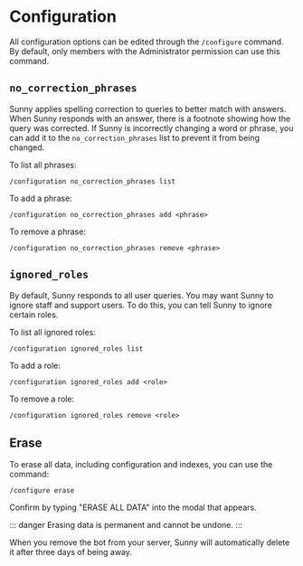 # Configuration

All configuration options can be edited through the `/configure` command. By default, only members with the Administrator permission can use this command.

## `no_correction_phrases`

Sunny applies spelling correction to queries to better match with answers. When Sunny responds with an answer, there is a footnote showing how the query was corrected. If Sunny is incorrectly changing a word or phrase, you can add it to the `no_correction_phrases` list to prevent it from being changed.

To list all phrases:

```
/configuration no_correction_phrases list
```

To add a phrase:

```
/configuration no_correction_phrases add <phrase>
```

To remove a phrase:

```
/configuration no_correction_phrases remove <phrase>
```

## `ignored_roles`

By default, Sunny responds to all user queries. You may want Sunny to ignore staff and support users. To do this, you can tell Sunny to ignore certain roles.

To list all ignored roles:

```
/configuration ignored_roles list
```

To add a role:

```
/configuration ignored_roles add <role>
```

To remove a role:

```
/configuration ignored_roles remove <role>
```

## Erase

To erase all data, including configuration and indexes, you can use the command:

```
/configure erase
```

Confirm by typing "ERASE ALL DATA" into the modal that appears.

::: danger
Erasing data is permanent and cannot be undone.
:::

When you remove the bot from your server, Sunny will automatically delete it after three days of being away.